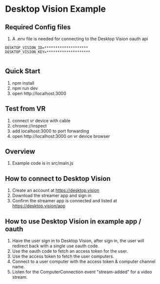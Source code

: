 # Desktop Vision Example

## Required Config files

1. A .env file is needed for connecting to the Desktop Vision oauth api

```
DESKTOP_VISION_ID=********************
DESKTOP_VISION_KEY=********************
  
```

## Quick Start

1. npm install
2. npm run dev
3. open http://localhost:3000

## Test from VR

1. connect vr device with cable
2. chrome://inspect
3. add localhost:3000 to port forwarding
4. open http://localhost:3000 on vr device browser

## Overview

1. Example code is in src/main.js


## How to connect to Desktop Vision

1. Create an account at https://desktop.vision
2. Download the streamer app and sign in
3. Confirm the streamer app is connected and listed at https://desktop.vision/app

## How to use Desktop Vision in example app / oauth

1. Have the user sign in to Desktop Vision, after sign in, the user will redirect back with a single use oauth code.
2. Use the oauth code to fetch an access token for the user.
3. Use the access token to fetch the user computers.
4. Connect to a user computer with the access token & computer channel name.
5. Listen for the ComputerConnection event "stream-added" for a video stream.
